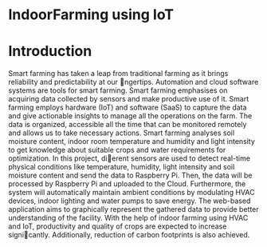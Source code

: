 # IndoorFarming using IoT

# Introduction

Smart farming has taken a leap from traditional farming as
it brings reliability and predictability at our ngertips. Automation and
cloud software systems are tools for smart farming. Smart farming emphasises
on acquiring data collected by sensors and make productive use
of it. Smart farming employs hardware (IoT) and software (SaaS) to
capture the data and give actionable insights to manage all the operations
on the farm. The data is organized, accessible all the time that can
be monitored remotely and allows us to take necessary actions. Smart
farming analyses soil moisture content, indoor room temperature and
humidity and light intensity to get knowledge about suitable crops and
water requirements for optimization. In this project, dierent sensors are
used to detect real-time physical conditions like temperature, humidity,
light intensity and soil moisture content and send the data to Raspberry
Pi. Then, the data will be processed by Raspberry Pi and uploaded to
the Cloud. Furthermore, the system will automatically maintain ambient
conditions by modulating HVAC devices, indoor lighting and water
pumps to save energy. The web-based application aims to graphically
represent the gathered data to provide better understanding of the facility.
With the help of indoor farming using HVAC and IoT, productivity
and quality of crops are expected to increase signicantly. Additionally,
reduction of carbon footprints is also achieved.
